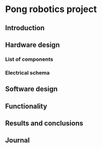 # Pong robotics project

## Introduction


## Hardware design

### List of components

### Electrical schema


## Software design


## Functionality

## Results and conclusions

## Journal


